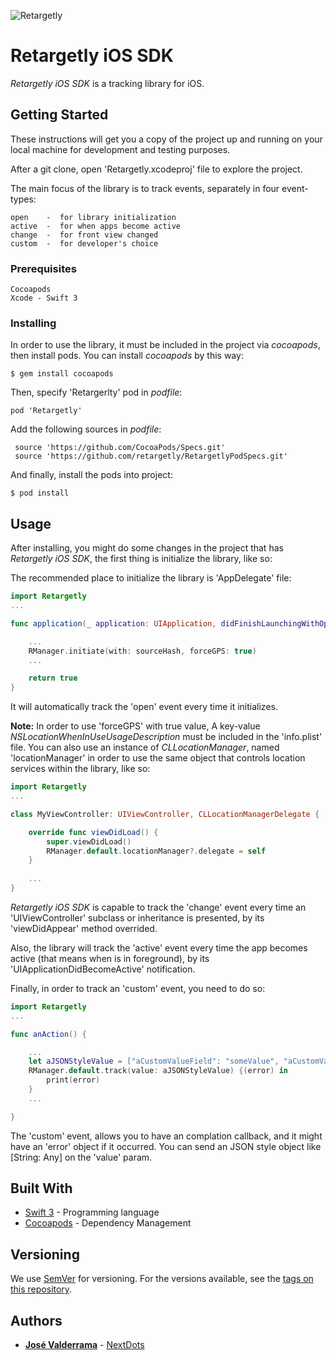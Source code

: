 ![Retargetly](http://beta.retargetly.com/wp-content/uploads/2015/07/Logo.png)

# Retargetly iOS SDK

*Retargetly iOS SDK* is a tracking library for iOS.

## Getting Started

These instructions will get you a copy of the project up and running on your local machine for development and testing purposes.

After a git clone, open 'Retargetly.xcodeproj' file to explore the project.

The main focus of the library is to track events, separately in four event-types:

```
open    -  for library initialization
active  -  for when apps become active
change  -  for front view changed
custom  -  for developer's choice
```

### Prerequisites

```
Cocoapods
Xcode - Swift 3
```

### Installing

In order to use the library, it must be included in the project via *cocoapods*, then install pods. You can install *cocoapods* by this way:

```
$ gem install cocoapods
```

Then, specify 'Retargerlty' pod in *podfile*:

```
pod 'Retargetly'
```

Add the following sources in *podfile*:

```
 source 'https://github.com/CocoaPods/Specs.git'
 source 'https://github.com/retargetly/RetargetlyPodSpecs.git'
```

And finally, install the pods into project:

```
$ pod install
```


## Usage

After installing, you might do some changes in the project that has *Retargetly iOS SDK*, the first thing is initialize the library, like so:

The recommended place to initialize the library is 'AppDelegate' file:

```Swift
import Retargetly
...

func application(_ application: UIApplication, didFinishLaunchingWithOptions launchOptions: [UIApplicationLaunchOptionsKey: Any]?) -> {

    ...
    RManager.initiate(with: sourceHash, forceGPS: true)
    ...

    return true
}
```

It will automatically track the 'open' event every time it initializes.

**Note:** In order to use 'forceGPS' with true value,  A key-value *NSLocationWhenInUseUsageDescription* must be included in the 'info.plist' file. You can also use an instance of *CLLocationManager*, named 'locationManager' in order to use the same object that controls location services within the library, like so:

```Swift
import Retargetly
...

class MyViewController: UIViewController, CLLocationManagerDelegate {

    override func viewDidLoad() {
        super.viewDidLoad()
        RManager.default.locationManager?.delegate = self
    }
    
    ...
}
```

*Retargetly iOS SDK* is capable to track the 'change' event every time an 'UIViewController' subclass or inheritance is presented, by its 'viewDidAppear' method overrided.

Also, the library will track the 'active' event every time the app becomes active (that means when is in foreground), by its 'UIApplicationDidBecomeActive' notification.

Finally, in order to track an 'custom' event, you need to do so:

```Swift
import Retargetly
...

func anAction() {

    ...
    let aJSONStyleValue = ["aCustomValueField": "someValue", "aCustomValueField2": 200]
    RManager.default.track(value: aJSONStyleValue) {(error) in
        print(error)
    }
    ...

}
```

The 'custom' event, allows you to have an complation callback, and it might have an 'error' object if it occurred. You can send an JSON style object like  [String: Any] on the 'value' param.

## Built With

* [Swift 3](https://swift.org/documentation/) - Programming language
* [Cocoapods](https://cocoapods.org/) - Dependency Management


## Versioning

We use [SemVer](http://semver.org/) for versioning. For the versions available, see the [tags on this repository](https://github.com/retargetly/sdk-ios/releases).

## Authors

* [**José Valderrama**](mailto:josevalderrama18@gmail.com) - [NextDots](http://nextdots.com/)
